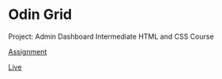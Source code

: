 # Odin Grid

Project: Admin Dashboard
Intermediate HTML and CSS Course

[Assignment](https://www.theodinproject.com/lessons/node-path-intermediate-html-and-css-admin-dashboard)

[Live](https://bielesz.github.io/odin-grid/)
